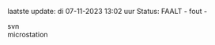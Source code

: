 laatste update: 
di 07-11-2023 13:02   uur 
Status: FAALT - fout - 
<div class="service R">svn</div><div class="service Y">microstation</div>